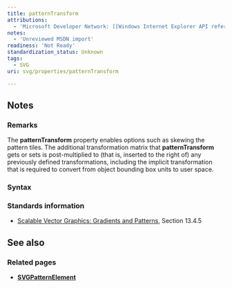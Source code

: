 ```yaml
---
title: patternTransform
attributions:
  - 'Microsoft Developer Network: [[Windows Internet Explorer API reference](http://msdn.microsoft.com/en-us/library/ie/hh828809%28v=vs.85%29.aspx) Article]'
notes:
  - 'Unreviewed MSDN import'
readiness: 'Not Ready'
standardization_status: Unknown
tags:
  - SVG
uri: svg/properties/patternTransform

---
```

## Notes

### Remarks

The **patternTransform** property enables options such as skewing the pattern tiles. The additional transformation matrix that **patternTransform** gets or sets is post-multiplied to (that is, inserted to the right of) any previously defined transformations, including the implicit transformation that is required to convert from object bounding box units to user space.

### Syntax

### Standards information

-   [Scalable Vector Graphics: Gradients and Patterns](http://go.microsoft.com/fwlink/p/?linkid=199811), Section 13.4.5

## See also

### Related pages

-   [**SVGPatternElement**](/svg/elements/patterrn)
